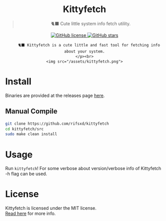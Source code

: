 <div align="center">
	<h1>Kittyfetch</h1>
	<blockquote align="center">🐈‍⬛ Cute little system info fetch utility.</blockquote>
	<p>
		<a href="https://github.com/rifsxd/kittyfetch/blob/master/LICENSE">
			<img alt="GitHub license" src="https://img.shields.io/github/license/rifsxd/kittyfetch?style=for-the-badge">
		</a>
		<a href="https://github.com/rifsxd/kittyfetch/stargazers">
			<img alt="GitHub stars" src="https://img.shields.io/github/stars/rifsxd/kittyfetch?style=for-the-badge">
		</a>
		<br>

		🐈‍⬛ Kittyfetch is a cute little and fast tool for fetching info about your system.
	</p><br>
	<img src="/assets/kittyfetch.png">
</div>

# Install
Binaries are provided at the releases page [here](https://github.com/rifsxd/kittyfetch/releases).

## Manual Compile
```sh
git clone https://github.com/rifsxd/kittyfetch
cd kittyfetch/src
sudo make clean install

```  

# Usage
Run `kittyfetch`! For some verbose about version/verbose info of Kittyfetch -h flag can be used.

# License
Kittyfetch is licensed under the MIT license.  
[Read here](LICENSE) for more info.